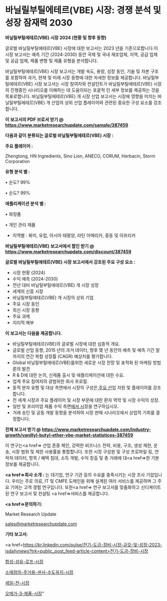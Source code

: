 # 바닐릴부틸에테르(VBE) 시장: 경쟁 분석 및 성장 잠재력 2030

<strong>바닐릴부틸에테르(VBE) 시장 2024 (현황 및 향후 동향)</strong>

글로벌 바닐릴부틸에테르(VBE) 시장에 대한 보고서는 2023 년을 기준으로합니다.이 시장 보고서는 예측 기간 (2024-2030) 동안 국제 및 국내 제조업체, 지역, 공급 업체 및 공급 업체, 제품 변형 및 제품 유형을 분석합니다.

바닐릴부틸에테르(VBE) 시장 보고서는 개발 속도, 용량, 성장 동인, 기술 및 자본 구조를 포함하여 과거, 현재 및 미래 시장 동향에 대한 자세한 정보를 제공합니다. 바닐릴부틸에테르(VBE) 시장 보고서는 시장 참여자와 컨설턴트가 바닐릴부틸에테르(VBE) 시장의 진행중인 시나리오를 이해하는 데 도움이되는 포괄적 인 세부 정보를 제공하는 것을 목표로합니다. 바닐릴부틸에테르(VBE) 개 시장 산업 보고서는 시장에 영향을 미치는 바닐릴부틸에테르(VBE) 개 산업의 상위 산업 플레이어와 관련된 중요한 구성 요소를 강조합니다.



<strong>이 보고서의 PDF 브로셔 받기 @ <a href=https://www.marketresearchupdate.com/sample/387459>https://www.marketresearchupdate.com/sample/387459</a></strong>



<strong>다음과 같이 분류되는 글로벌 바닐릴부틸에테르(VBE) 시장 :</strong>



<strong>주요 플레이어 :</strong>

Zhengtong, HN Ingredients, Sino Lion, ANECO, CORUM, Herbacin, Storm Corporation



<strong>유형 분석 별 :</strong>

• 순도? 99%

• 순도? 99%



<strong>애플리케이션 분석 별 :</strong>

• 화장품

• 개인 관리 제품

<ul>
  <li>지역별 : 북미, 유럽, 아시아 태평양, 라틴 아메리카, 중동 및 아프리카</li>
</ul>


<strong>바닐릴부틸에테르(VBE) 보고서에서 할인 받기 @ <a href=https://www.marketresearchupdate.com/discount/387459>https://www.marketresearchupdate.com/discount/387459</a></strong>



<strong>글로벌 바닐릴부틸에테르(VBE) 시장 보고서에서 강조된 주요 구성 요소 :</strong>
<ul>
  <li>시장 현황 (2024)</li>
  <li>수익 예측 (2024-2030)</li>
  <li>전년 대비 바닐릴부틸에테르(VBE) 개 시장 성장</li>
  <li>세계의 신흥 시장</li>
  <li>바닐릴부틸에테르(VBE) 개 시장의 상위 기업</li>
  <li>주요 시장 동인</li>
  <li>최신 시장 동향</li>
  <li>주요 과제</li>
  <li>지리적 해부</li>
</ul>


<strong>이 보고서는 다음을 제공합니다.</strong>
<ul>
  <li>바닐릴부틸에테르(VBE)의 글로벌 시장에 대한 심층적 개요.</li>
  <li>글로벌 산업 동향, 2015 년의 과거 데이터, 향후 몇 년 동안의 예측 및 예측 기간 말까지의 연간 복합 성장률 (CAGR) 예상치를 평가합니다.</li>
  <li>Global 바닐릴부틸에테르(VBE)를위한 새로운 시장 전망 및 표적화 된 마케팅 방법론의 발견</li>
  <li>R &amp; D에 대한 논의, 신제품 출시 및 애플리케이션에 대한 수요.</li>
  <li>업계 주요 참여자의 광범위한 회사 프로필.</li>
  <li>동적 분자 유형 및 대상 측면에서 시장의 구성은<a href=> 주요 산</a>업 자원 및 플레이어를 강조합니다.</li>
  <li>전 세계 시장과 주요 플레이어 및 시장 부문에 대한 환자 역학 및 시장 수익의 성장.</li>
  <li>일반 및 프리미엄 제품 수익 측면<a href=>에서 시</a>장을 연구하십시오.</li>
  <li>거래 승인 및 공동 개발 동향을 분석하여 시장 판매 시나리오에서 상업적 기회를 결정합니다.</li>
</ul>



<strong>전체 보고서 받기 @ <a href=https://www.marketresearchupdate.com/industry-growth/vanillyl-butyl-ether-vbe-market-statistices-387459>https://www.marketresearchupdate.com/industry-growth/vanillyl-butyl-ether-vbe-market-statistices-387459</a></strong>

이 연구는<a href=> 산업 존중</a> 체인, 강력한 비즈니스 전략, 비용, 구조, 생성 제한, 운송, 시장 범위 및 제한 사용률을 통합합니다. 또한 시장 구성원 및 구성 프로파일 링, 연락처 데이터, 항목 / 혜택 침대, 소득 개발, 수익 창출 및 총 거래에 대<a href=>한 기본 </a>정보를 제공합니다.



<strong><a href=>회사 소</a>개 :</strong>
는 대기업, 연구 기관 등의 수요를 충족시키는 시장 조사 기업입니다. 우리는 주로 의료, IT 및 CMFE 도메인을 위해 설계된 여러 서비스를 제공하며 그 주요 기여는 고객 경험 연구입니다. 또한<a href=> 연구 보</a>고서를 맞춤화하고 신디케이트 된 연구 보고서 및 컨설팅 <a href=>서비스</a>를 제공합니다.



<strong><a href=>문의하기:</a></strong>

Market Research Update

sales@marketresearchupdate.com



<strong>기타 보고서:</strong>

<a href=https://kr.linkedin.com/pulse/전기-도금-장비-시장-규모-및-성장-2023-isdailynews?trk=public_post_feed-article-content>전기-도금-장비-시장</a>

<a href=https://www.linkedin.com/pulse/합성-섬유-로프-시장-진입-전략-및-위험-평가2029년-market-matrix-musings-analysis/>합성-섬유-로프-시장</a>

<a href=https://www.linkedin.com/pulse/소매점의-주거용-센서-수도꼭지-시장-경쟁-분석-및-성장-잠재력-ae58f/>소매점의-주거용-센서-수도꼭지-시장</a>

<a href=https://www.linkedin.com/pulse/세일-천-시장-경쟁-분석-및-성장-잠재력-2029-consumer-connection-compendium-ana-9nivf/>세일-천-시장</a>

<a href=https://www.linkedin.com/pulse/오메가-3-제품-시장-세분화-연구-및-목표-고객2030년-data-dive-diaries-24-analysis-rf2uf/>오메가-3-제품-시장</a>"
